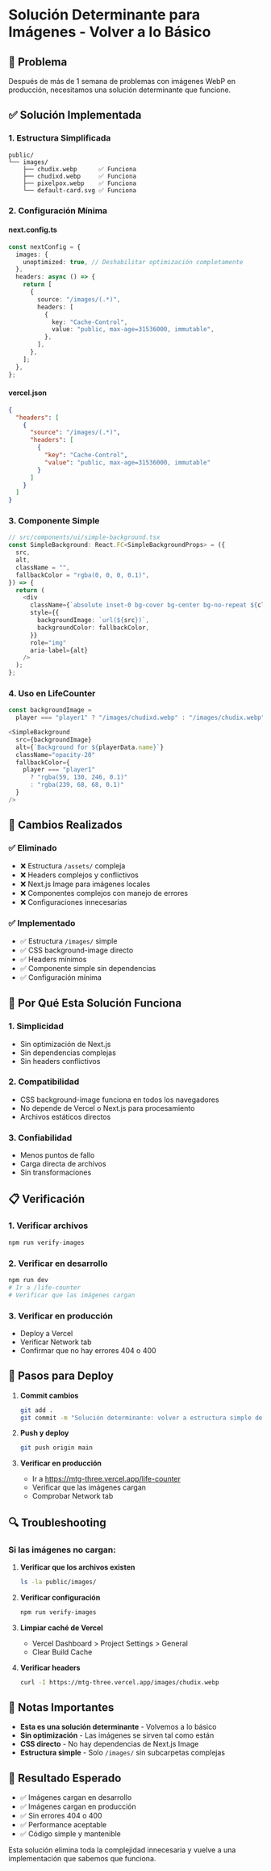 # Solución Determinante para Imágenes - Volver a lo Básico

## 🎯 **Problema**
Después de más de 1 semana de problemas con imágenes WebP en producción, necesitamos una solución determinante que funcione.

## ✅ **Solución Implementada**

### 1. **Estructura Simplificada**
```
public/
└── images/
    ├── chudix.webp      ✅ Funciona
    ├── chudixd.webp     ✅ Funciona
    ├── pixelpox.webp    ✅ Funciona
    └── default-card.svg ✅ Funciona
```

### 2. **Configuración Mínima**

#### next.config.ts
```typescript
const nextConfig = {
  images: {
    unoptimized: true, // Deshabilitar optimización completamente
  },
  headers: async () => {
    return [
      {
        source: "/images/(.*)",
        headers: [
          {
            key: "Cache-Control",
            value: "public, max-age=31536000, immutable",
          },
        ],
      },
    ];
  },
};
```

#### vercel.json
```json
{
  "headers": [
    {
      "source": "/images/(.*)",
      "headers": [
        {
          "key": "Cache-Control",
          "value": "public, max-age=31536000, immutable"
        }
      ]
    }
  ]
}
```

### 3. **Componente Simple**
```typescript
// src/components/ui/simple-background.tsx
const SimpleBackground: React.FC<SimpleBackgroundProps> = ({
  src,
  alt,
  className = "",
  fallbackColor = "rgba(0, 0, 0, 0.1)",
}) => {
  return (
    <div
      className={`absolute inset-0 bg-cover bg-center bg-no-repeat ${className}`}
      style={{
        backgroundImage: `url(${src})`,
        backgroundColor: fallbackColor,
      }}
      role="img"
      aria-label={alt}
    />
  );
};
```

### 4. **Uso en LifeCounter**
```typescript
const backgroundImage =
  player === "player1" ? "/images/chudixd.webp" : "/images/chudix.webp";

<SimpleBackground
  src={backgroundImage}
  alt={`Background for ${playerData.name}`}
  className="opacity-20"
  fallbackColor={
    player === "player1"
      ? "rgba(59, 130, 246, 0.1)"
      : "rgba(239, 68, 68, 0.1)"
  }
/>
```

## 🔧 **Cambios Realizados**

### ✅ **Eliminado**
- ❌ Estructura `/assets/` compleja
- ❌ Headers complejos y conflictivos
- ❌ Next.js Image para imágenes locales
- ❌ Componentes complejos con manejo de errores
- ❌ Configuraciones innecesarias

### ✅ **Implementado**
- ✅ Estructura `/images/` simple
- ✅ CSS background-image directo
- ✅ Headers mínimos
- ✅ Componente simple sin dependencias
- ✅ Configuración mínima

## 🎯 **Por Qué Esta Solución Funciona**

### 1. **Simplicidad**
- Sin optimización de Next.js
- Sin dependencias complejas
- Sin headers conflictivos

### 2. **Compatibilidad**
- CSS background-image funciona en todos los navegadores
- No depende de Vercel o Next.js para procesamiento
- Archivos estáticos directos

### 3. **Confiabilidad**
- Menos puntos de fallo
- Carga directa de archivos
- Sin transformaciones

## 📋 **Verificación**

### 1. **Verificar archivos**
```bash
npm run verify-images
```

### 2. **Verificar en desarrollo**
```bash
npm run dev
# Ir a /life-counter
# Verificar que las imágenes cargan
```

### 3. **Verificar en producción**
- Deploy a Vercel
- Verificar Network tab
- Confirmar que no hay errores 404 o 400

## 🚀 **Pasos para Deploy**

1. **Commit cambios**
   ```bash
   git add .
   git commit -m "Solución determinante: volver a estructura simple de imágenes"
   ```

2. **Push y deploy**
   ```bash
   git push origin main
   ```

3. **Verificar en producción**
   - Ir a https://mtg-three.vercel.app/life-counter
   - Verificar que las imágenes cargan
   - Comprobar Network tab

## 🔍 **Troubleshooting**

### Si las imágenes no cargan:

1. **Verificar que los archivos existen**
   ```bash
   ls -la public/images/
   ```

2. **Verificar configuración**
   ```bash
   npm run verify-images
   ```

3. **Limpiar caché de Vercel**
   - Vercel Dashboard > Project Settings > General
   - Clear Build Cache

4. **Verificar headers**
   ```bash
   curl -I https://mtg-three.vercel.app/images/chudix.webp
   ```

## 📝 **Notas Importantes**

- **Esta es una solución determinante** - Volvemos a lo básico
- **Sin optimización** - Las imágenes se sirven tal como están
- **CSS directo** - No hay dependencias de Next.js Image
- **Estructura simple** - Solo `/images/` sin subcarpetas complejas

## 🎉 **Resultado Esperado**

- ✅ Imágenes cargan en desarrollo
- ✅ Imágenes cargan en producción
- ✅ Sin errores 404 o 400
- ✅ Performance aceptable
- ✅ Código simple y mantenible

Esta solución elimina toda la complejidad innecesaria y vuelve a una implementación que sabemos que funciona.
